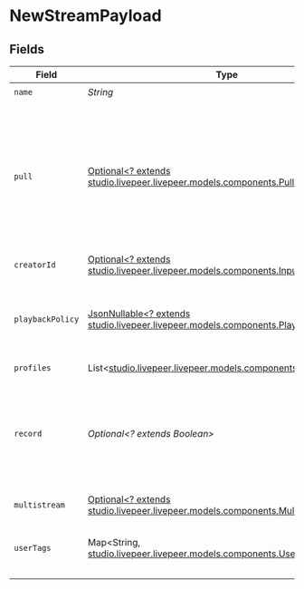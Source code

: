 # NewStreamPayload


## Fields

| Field                                                                                                                                                                  | Type                                                                                                                                                                   | Required                                                                                                                                                               | Description                                                                                                                                                            | Example                                                                                                                                                                |
| ---------------------------------------------------------------------------------------------------------------------------------------------------------------------- | ---------------------------------------------------------------------------------------------------------------------------------------------------------------------- | ---------------------------------------------------------------------------------------------------------------------------------------------------------------------- | ---------------------------------------------------------------------------------------------------------------------------------------------------------------------- | ---------------------------------------------------------------------------------------------------------------------------------------------------------------------- |
| `name`                                                                                                                                                                 | *String*                                                                                                                                                               | :heavy_check_mark:                                                                                                                                                     | N/A                                                                                                                                                                    | test_stream                                                                                                                                                            |
| `pull`                                                                                                                                                                 | [Optional<? extends studio.livepeer.livepeer.models.components.Pull>](../../models/components/Pull.md)                                                                 | :heavy_minus_sign:                                                                                                                                                     | Configuration for a stream that should be actively pulled from an<br/>external source, rather than pushed to Livepeer. If specified, the<br/>stream will not have a streamKey. |                                                                                                                                                                        |
| `creatorId`                                                                                                                                                            | [Optional<? extends studio.livepeer.livepeer.models.components.InputCreatorId>](../../models/components/InputCreatorId.md)                                             | :heavy_minus_sign:                                                                                                                                                     | N/A                                                                                                                                                                    |                                                                                                                                                                        |
| `playbackPolicy`                                                                                                                                                       | [JsonNullable<? extends studio.livepeer.livepeer.models.components.PlaybackPolicy>](../../models/components/PlaybackPolicy.md)                                         | :heavy_minus_sign:                                                                                                                                                     | Whether the playback policy for a asset or stream is public or signed                                                                                                  |                                                                                                                                                                        |
| `profiles`                                                                                                                                                             | List<[studio.livepeer.livepeer.models.components.FfmpegProfile](../../models/components/FfmpegProfile.md)>                                                             | :heavy_minus_sign:                                                                                                                                                     | N/A                                                                                                                                                                    |                                                                                                                                                                        |
| `record`                                                                                                                                                               | *Optional<? extends Boolean>*                                                                                                                                          | :heavy_minus_sign:                                                                                                                                                     | Should this stream be recorded? Uses default settings. For more<br/>customization, create and configure an object store.<br/>                                          | false                                                                                                                                                                  |
| `multistream`                                                                                                                                                          | [Optional<? extends studio.livepeer.livepeer.models.components.Multistream>](../../models/components/Multistream.md)                                                   | :heavy_minus_sign:                                                                                                                                                     | N/A                                                                                                                                                                    |                                                                                                                                                                        |
| `userTags`                                                                                                                                                             | Map<String, [studio.livepeer.livepeer.models.components.UserTags](../../models/components/UserTags.md)>                                                                | :heavy_minus_sign:                                                                                                                                                     | User input tags associated with the stream                                                                                                                             |                                                                                                                                                                        |